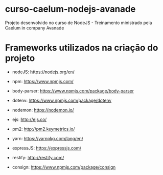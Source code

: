 # curso-caelum-nodejs-avanade
Projeto desenvolvido no curso de NodeJS - Treinamento ministrado pela Caelum in company Avanade


# Frameworks utilizados na criação do projeto
- nodeJS: 
https://nodejs.org/en/

- npm: 
https://www.npmjs.com/

- body-parser: 
https://www.npmjs.com/package/body-parser

- dotenv: 
https://www.npmjs.com/package/dotenv

- nodemon: 
https://nodemon.io/

- ejs: 
http://ejs.co/

- pm2: 
http://pm2.keymetrics.io/

- yarn: 
https://yarnpkg.com/lang/en/

- expressJS: 
https://expressjs.com/

- restify: 
http://restify.com/

- consign:
https://www.npmjs.com/package/consign
